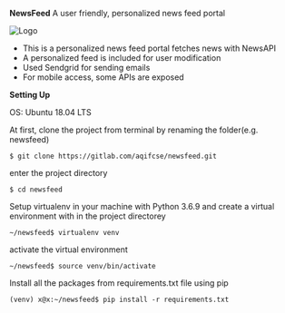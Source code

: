 **NewsFeed**
A user friendly, personalized news feed portal

![Logo](https://i.ibb.co/C23m7NR/Logo-Makr-2jjctm.png)

- This is a personalized news feed portal fetches news with NewsAPI 
- A personalized feed is included for user modification 
- Used Sendgrid for sending emails 
- For mobile access, some APIs are exposed

**Setting Up**

OS: Ubuntu 18.04 LTS

At first, clone the project from terminal by renaming the folder(e.g. newsfeed) 
```
$ git clone https://gitlab.com/aqifcse/newsfeed.git
```
enter the project directory
```
$ cd newsfeed 
```
Setup virtualenv in your machine with Python 3.6.9 and create a virtual environment with in the project directorey
```
~/newsfeed$ virtualenv venv
```

activate the virtual environment
```
~/newsfeed$ source venv/bin/activate
```

Install all the packages from requirements.txt file using pip
```
(venv) x@x:~/newsfeed$ pip install -r requirements.txt
```




